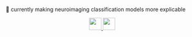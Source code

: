 🌱 currently making neuroimaging classification models more explicable 


<p align="center">
	<a href="https://www.linkedin.com/in/matiasberrios" target="_blank">
		<img height="32" width="32" src="https://cdn.simpleicons.org/linkedin/0A66C2" />
	</a>
	<a href="https://twitter.com/matiasberrioss/" target="_blank">
		<img height="32" width="32" src="https://cdn.simpleicons.org/x/ffffff" />
	</a>
</p>
